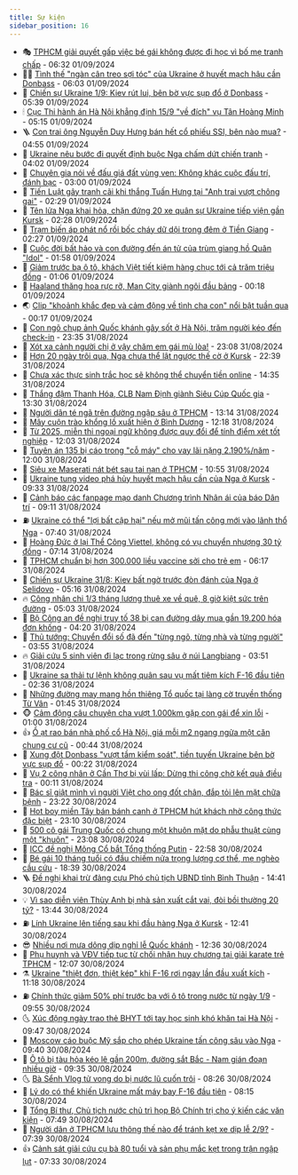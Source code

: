 ```yaml
---
title: Sự kiện
sidebar_position: 16
---
```


<!-- dantri-su-kien:START -->
- 🎭 [TPHCM giải quyết gấp việc bé gái không được đi học vì bố mẹ tranh chấp](https://dantri.com.vn/giao-duc/tphcm-giai-quyet-gap-viec-be-gai-khong-duoc-di-hoc-vi-bo-me-tranh-chap-20240901132202325.htm) - 06:32 01/09/2024
- 👨‍🏫 [Tình thế &quot;ngàn cân treo sợi tóc&quot; của Ukraine ở huyết mạch hậu cần Donbass](https://dantri.com.vn/the-gioi/tinh-the-ngan-can-treo-soi-toc-cua-ukraine-o-huyet-mach-hau-can-donbass-20240901103319426.htm) - 06:03 01/09/2024
- 🌮 [Chiến sự Ukraine 1/9: Kiev rút lui, bên bờ vực sụp đổ ở Donbass](https://dantri.com.vn/the-gioi/chien-su-ukraine-19-kiev-rut-lui-ben-bo-vuc-sup-do-o-donbass-20240901095430974.htm) - 05:39 01/09/2024
- 🕯 [Cục Thi hành án Hà Nội khẳng định 15/9 &quot;về đích&quot; vụ Tân Hoàng Minh](https://dantri.com.vn/xa-hoi/cuc-thi-hanh-an-ha-noi-khang-dinh-159-ve-dich-vu-tan-hoang-minh-20240901114714054.htm) - 05:15 01/09/2024
- 🪜 [Con trai ông Nguyễn Duy Hưng bán hết cổ phiếu SSI, bên nào mua?](https://dantri.com.vn/kinh-doanh/con-trai-ong-nguyen-duy-hung-ban-het-co-phieu-ssi-ben-nao-mua-20240828083302787.htm) - 04:55 01/09/2024
- 🐘 [Ukraine nêu bước đi quyết định buộc Nga chấm dứt chiến tranh](https://dantri.com.vn/the-gioi/ukraine-neu-buoc-di-quyet-dinh-buoc-nga-cham-dut-chien-tranh-20240901083939183.htm) - 04:02 01/09/2024
- 🤔 [Chuyên gia nói về đấu giá đất vùng ven: Không khác cuộc đấu trí, đánh bạc](https://dantri.com.vn/bat-dong-san/chuyen-gia-noi-ve-dau-gia-dat-vung-ven-khong-khac-cuoc-dau-tri-danh-bac-20240829174829415.htm) - 03:00 01/09/2024
- 🧠 [Tiến Luật gây tranh cãi khi thắng Tuấn Hưng tại &quot;Anh trai vượt chông gai&quot;](https://dantri.com.vn/giai-tri/tien-luat-gay-tranh-cai-khi-thang-tuan-hung-tai-anh-trai-vuot-chong-gai-20240901073634091.htm) - 02:29 01/09/2024
- 📝 [Tên lửa Nga khai hỏa, chặn đứng 20 xe quân sự Ukraine tiếp viện gần Kursk](https://dantri.com.vn/the-gioi/ten-lua-nga-khai-hoa-chan-dung-20-xe-quan-su-ukraine-tiep-vien-gan-kursk-20240901084838728.htm) - 02:28 01/09/2024
- 🦏 [Trạm biến áp phát nổ rồi bốc cháy dữ dội trong đêm ở Tiền Giang](https://dantri.com.vn/xa-hoi/tram-bien-ap-phat-no-roi-boc-chay-du-doi-trong-dem-o-tien-giang-20240901090908158.htm) - 02:27 01/09/2024
- 🥰 [Cuộc đời bất hảo và con đường đến án tử của trùm giang hồ Quân &quot;Idol&quot;](https://dantri.com.vn/phap-luat/cuoc-doi-bat-hao-va-con-duong-den-an-tu-cua-trum-giang-ho-quan-idol-20240830161631614.htm) - 01:58 01/09/2024
- 🤗 [Giảm trước bạ ô tô, khách Việt tiết kiệm hàng chục tới cả trăm triệu đồng](https://dantri.com.vn/o-to-xe-may/giam-truoc-ba-o-to-khach-viet-tiet-kiem-hang-chuc-toi-ca-tram-trieu-dong-20240831130351350.htm) - 01:06 01/09/2024
- 🌈 [Haaland thăng hoa rực rỡ, Man City giành ngôi đầu bảng](https://dantri.com.vn/the-thao/haaland-thang-hoa-ruc-ro-man-city-gianh-ngoi-dau-bang-20240901071757162.htm) - 00:18 01/09/2024
- 🌏 [Clip &quot;khoảnh khắc đẹp và cảm động về tình cha con&quot; nổi bật tuần qua](https://dantri.com.vn/suc-manh-so/clip-khoanh-khac-dep-va-cam-dong-ve-tinh-cha-con-noi-bat-tuan-qua-20240901024019047.htm) - 00:17 01/09/2024
- 💄 [Con ngõ chụp ảnh Quốc khánh gây sốt ở Hà Nội, trăm người kéo đến check-in](https://dantri.com.vn/doi-song/con-ngo-chup-anh-quoc-khanh-gay-sot-o-ha-noi-tram-nguoi-keo-den-check-in-20240831170244195.htm) - 23:35 31/08/2024
- 👺 [Xót xa cảnh người chị ở vậy chăm em gái mù lòa!](https://dantri.com.vn/tam-long-nhan-ai/xot-xa-canh-nguoi-chi-o-vay-cham-em-gai-mu-loa-20240816220247820.htm) - 23:08 31/08/2024
- 👹 [Hơn 20 ngày trôi qua, Nga chưa thể lật ngược thế cờ ở Kursk](https://dantri.com.vn/the-gioi/hon-20-ngay-troi-qua-nga-chua-the-lat-nguoc-the-co-o-kursk-20240830170135054.htm) - 22:39 31/08/2024
- 🌊 [Chưa xác thực sinh trắc học sẽ không thể chuyển tiền online](https://dantri.com.vn/kinh-doanh/chua-xac-thuc-sinh-trac-hoc-se-khong-the-chuyen-tien-online-20240831195602498.htm) - 14:35 31/08/2024
- 🤠 [Thắng đậm Thanh Hóa, CLB Nam Định giành Siêu Cúp Quốc gia](https://dantri.com.vn/the-thao/thang-dam-thanh-hoa-clb-nam-dinh-gianh-sieu-cup-quoc-gia-20240831203349710.htm) - 13:30 31/08/2024
- 🎊 [Người dân té ngã trên đường ngập sâu ở TPHCM](https://dantri.com.vn/xa-hoi/nguoi-dan-te-nga-tren-duong-ngap-sau-o-tphcm-20240831193141571.htm) - 13:14 31/08/2024
- 🐘 [Mây cuộn trào khổng lồ xuất hiện ở Bình Dương](https://dantri.com.vn/xa-hoi/may-cuon-trao-khong-lo-xuat-hien-o-binh-duong-20240831191018190.htm) - 12:18 31/08/2024
- 💂 [Từ 2025, miễn thi ngoại ngữ không được quy đổi để tính điểm xét tốt nghiệp](https://dantri.com.vn/giao-duc/tu-2025-mien-thi-ngoai-ngu-khong-duoc-quy-doi-de-tinh-diem-xet-tot-nghiep-20240831185723506.htm) - 12:03 31/08/2024
- 👹 [Tuyên án 135 bị cáo trong &quot;cỗ máy&quot; cho vay lãi nặng 2.190%/năm](https://dantri.com.vn/phap-luat/tuyen-an-135-bi-cao-trong-co-may-cho-vay-lai-nang-2190nam-20240831182914828.htm) - 12:00 31/08/2024
- 🦒 [Siêu xe Maserati nát bét sau tai nạn ở TPHCM](https://dantri.com.vn/xa-hoi/sieu-xe-maserati-nat-bet-sau-tai-nan-o-tphcm-20240831173638892.htm) - 10:55 31/08/2024
- 🗽 [Ukraine tung video phá hủy huyết mạch hậu cần của Nga ở Kursk](https://dantri.com.vn/the-gioi/ukraine-tung-video-pha-huy-huyet-mach-hau-can-cua-nga-o-kursk-20240831160140898.htm) - 09:33 31/08/2024
- 💄 [Cảnh báo các fanpage mạo danh Chương trình Nhân ái của báo Dân trí](https://dantri.com.vn/tam-long-nhan-ai/canh-bao-cac-fanpage-mao-danh-chuong-trinh-nhan-ai-cua-bao-dan-tri-20240831143007857.htm) - 09:11 31/08/2024
- ⛽️ [Ukraine có thể &quot;lợi bất cập hại&quot; nếu mở mũi tấn công mới vào lãnh thổ Nga](https://dantri.com.vn/the-gioi/ukraine-co-the-loi-bat-cap-hai-neu-mo-mui-tan-cong-moi-vao-lanh-tho-nga-20240831143053509.htm) - 07:40 31/08/2024
- 🥷 [Hoàng Đức ở lại Thể Công Viettel, không có vụ chuyển nhượng 30 tỷ đồng](https://dantri.com.vn/the-thao/hoang-duc-o-lai-the-cong-viettel-khong-co-vu-chuyen-nhuong-30-ty-dong-20240831141308641.htm) - 07:14 31/08/2024
- 🤖 [TPHCM chuẩn bị hơn 300.000 liều vaccine sởi cho trẻ em](https://dantri.com.vn/suc-khoe/tphcm-chuan-bi-hon-300000-lieu-vaccine-soi-cho-tre-em-20240831114027518.htm) - 06:17 31/08/2024
- 🌊 [Chiến sự Ukraine 31/8: Kiev bất ngờ trước đòn đánh của Nga ở Selidovo](https://dantri.com.vn/the-gioi/chien-su-ukraine-318-kiev-bat-ngo-truoc-don-danh-cua-nga-o-selidovo-20240831110256532.htm) - 05:16 31/08/2024
- 🔥 [Công nhân chi 1/3 tháng lương thuê xe về quê, 8 giờ kiệt sức trên đường](https://dantri.com.vn/lao-dong-viec-lam/cong-nhan-chi-13-thang-luong-thue-xe-ve-que-8-gio-kiet-suc-tren-duong-20240831100338736.htm) - 05:03 31/08/2024
- 🦏 [Bộ Công an đề nghị truy tố 38 bị can đường dây mua gần 19.200 hóa đơn khống](https://dantri.com.vn/phap-luat/bo-cong-an-de-nghi-truy-to-38-bi-can-duong-day-mua-gan-19200-hoa-don-khong-20240831110417391.htm) - 04:20 31/08/2024
- 🐘 [Thủ tướng: Chuyển đổi số đã đến &quot;từng ngõ, từng nhà và từng người&quot;](https://dantri.com.vn/xa-hoi/thu-tuong-chuyen-doi-so-da-den-tung-ngo-tung-nha-va-tung-nguoi-20240831101419040.htm) - 03:55 31/08/2024
- 🔥 [Giải cứu 5 sinh viên đi lạc trong rừng sâu ở núi Langbiang](https://dantri.com.vn/xa-hoi/giai-cuu-5-sinh-vien-di-lac-trong-rung-sau-o-nui-langbiang-20240831101602454.htm) - 03:51 31/08/2024
- 💼 [Ukraine sa thải tư lệnh không quân sau vụ mất tiêm kích F-16 đầu tiên](https://dantri.com.vn/the-gioi/ukraine-sa-thai-tu-lenh-khong-quan-sau-vu-mat-tiem-kich-f-16-dau-tien-20240831074925250.htm) - 02:36 31/08/2024
- 🚀 [Những đường may mang hồn thiêng Tổ quốc tại làng cờ truyền thống Từ Vân](https://dantri.com.vn/xa-hoi/nhung-duong-may-mang-hon-thieng-to-quoc-tai-lang-co-truyen-thong-tu-van-20240827064408161.htm) - 01:45 31/08/2024
- 🐵 [Cảm động câu chuyện cha vượt 1.000km gặp con gái để xin lỗi](https://dantri.com.vn/an-sinh/cam-dong-cau-chuyen-cha-vuot-1000km-gap-con-gai-de-xin-loi-20240830143425791.htm) - 01:00 31/08/2024
- 👍 [Ồ ạt rao bán nhà phố cổ Hà Nội, giá mỗi m2 ngang ngửa một căn chung cư cũ](https://dantri.com.vn/bat-dong-san/o-at-rao-ban-nha-pho-co-ha-noi-gia-moi-m2-ngang-ngua-mot-can-chung-cu-cu-20240831004347768.htm) - 00:44 31/08/2024
- 🚦 [Xung đột Donbass &quot;vượt tầm kiểm soát&quot;, tiền tuyến Ukraine bên bờ vực sụp đổ](https://dantri.com.vn/the-gioi/xung-dot-donbass-vuot-tam-kiem-soat-tien-tuyen-ukraine-ben-bo-vuc-sup-do-20240831064254140.htm) - 00:22 31/08/2024
- 🥸 [Vụ 2 công nhân ở Cần Thơ bị vùi lấp: Dừng thi công chờ kết quả điều tra](https://dantri.com.vn/xa-hoi/vu-2-cong-nhan-o-can-tho-bi-vui-lap-dung-thi-cong-cho-ket-qua-dieu-tra-20240830191134497.htm) - 00:11 31/08/2024
- 🥷 [Bác sĩ giật mình vì người Việt cho ong đốt chân, đắp tỏi lên mặt chữa bệnh](https://dantri.com.vn/suc-khoe/bac-si-giat-minh-vi-nguoi-viet-cho-ong-dot-chan-dap-toi-len-mat-chua-benh-20240830100847779.htm) - 23:22 30/08/2024
- 🤡 [Hot boy miền Tây bán bánh canh ở TPHCM hút khách nhờ công thức đặc biệt](https://dantri.com.vn/du-lich/hot-boy-mien-tay-ban-banh-canh-o-tphcm-hut-khach-nho-cong-thuc-dac-biet-20240828003754464.htm) - 23:10 30/08/2024
- 🥳 [500 cô gái Trung Quốc có chung một khuôn mặt do phẫu thuật cùng một &quot;khuôn&quot;](https://dantri.com.vn/doi-song/500-co-gai-trung-quoc-co-chung-mot-khuon-mat-do-phau-thuat-cung-mot-khuon-20240830160732064.htm) - 23:08 30/08/2024
- 🤩 [ICC đề nghị Mông Cổ bắt Tổng thống Putin](https://dantri.com.vn/the-gioi/icc-de-nghi-mong-co-bat-tong-thong-putin-20240831054004438.htm) - 22:58 30/08/2024
- 🎡 [Bé gái 10 tháng tuổi có đầu chiếm nửa trọng lượng cơ thể, mẹ nghèo cầu cứu](https://dantri.com.vn/tam-long-nhan-ai/be-gai-10-thang-tuoi-co-dau-chiem-nua-trong-luong-co-the-me-ngheo-cau-cuu-20240819223530132.htm) - 18:39 30/08/2024
- 🪜 [Đề nghị khai trừ đảng cựu Phó chủ tịch UBND tỉnh Bình Thuận](https://dantri.com.vn/xa-hoi/de-nghi-khai-tru-dang-cuu-pho-chu-tich-ubnd-tinh-binh-thuan-20240830212923544.htm) - 14:41 30/08/2024
- 💡 [Vì sao diễn viên Thùy Anh bị nhà sản xuất cắt vai, đòi bồi thường 20 tỷ?](https://dantri.com.vn/giai-tri/vi-sao-dien-vien-thuy-anh-bi-nha-san-xuat-cat-vai-doi-boi-thuong-20-ty-20240830194449342.htm) - 13:44 30/08/2024
- ⛽️ [Lính Ukraine lên tiếng sau khi đầu hàng Nga ở Kursk](https://dantri.com.vn/the-gioi/linh-ukraine-len-tieng-sau-khi-dau-hang-nga-o-kursk-20240830191546789.htm) - 12:41 30/08/2024
- 😎 [Nhiều nơi mưa dông dịp nghỉ lễ Quốc khánh](https://dantri.com.vn/xa-hoi/nhieu-noi-mua-dong-dip-nghi-le-quoc-khanh-20240830181501335.htm) - 12:36 30/08/2024
- 🗽 [Phụ huynh và VĐV tiếp tục từ chối nhận huy chương tại giải karate trẻ TPHCM](https://dantri.com.vn/the-thao/phu-huynh-va-vdv-tiep-tuc-tu-choi-nhan-huy-chuong-tai-giai-karate-tre-tphcm-20240830193439276.htm) - 12:07 30/08/2024
- ⚗️ [Ukraine &quot;thiệt đơn, thiệt kép&quot; khi F-16 rơi ngay lần đầu xuất kích](https://dantri.com.vn/the-gioi/ukraine-thiet-don-thiet-kep-khi-f-16-roi-ngay-lan-dau-xuat-kich-20240830151246803.htm) - 11:18 30/08/2024
- ⛽️ [Chính thức giảm 50% phí trước bạ với ô tô trong nước từ ngày 1/9](https://dantri.com.vn/kinh-doanh/chinh-thuc-giam-50-phi-truoc-ba-voi-o-to-trong-nuoc-tu-ngay-19-20240819083636214.htm) - 09:55 30/08/2024
- 🌜 [Xúc động ngày trao thẻ BHYT tới tay học sinh khó khăn tại Hà Nội](https://dantri.com.vn/tam-long-nhan-ai/xuc-dong-ngay-trao-the-bhyt-toi-tay-hoc-sinh-kho-khan-tai-ha-noi-20240830155114700.htm) - 09:47 30/08/2024
- 🦩 [Moscow cáo buộc Mỹ sắp cho phép Ukraine tấn công sâu vào Nga](https://dantri.com.vn/the-gioi/moscow-cao-buoc-my-sap-cho-phep-ukraine-tan-cong-sau-vao-nga-20240830163553562.htm) - 09:40 30/08/2024
- 🦒 [Ô tô bị tàu hỏa kéo lê gần 200m, đường sắt Bắc - Nam gián đoạn nhiều giờ](https://dantri.com.vn/xa-hoi/o-to-bi-tau-hoa-keo-le-gan-200m-duong-sat-bac-nam-gian-doan-nhieu-gio-20240830162250618.htm) - 09:35 30/08/2024
- 🌜 [Bà Sểnh Vlog tử vong do bị nước lũ cuốn trôi](https://dantri.com.vn/xa-hoi/ba-senh-vlog-tu-vong-do-bi-nuoc-lu-cuon-troi-20240830151403932.htm) - 08:26 30/08/2024
- 🐎 [Lý do có thể khiến Ukraine mất máy bay F-16 đầu tiên](https://dantri.com.vn/the-gioi/ly-do-co-the-khien-ukraine-mat-may-bay-f-16-dau-tien-20240830151137639.htm) - 08:15 30/08/2024
- 🌋 [Tổng Bí thư, Chủ tịch nước chủ trì họp Bộ Chính trị cho ý kiến các văn kiện](https://dantri.com.vn/xa-hoi/tong-bi-thu-chu-tich-nuoc-chu-tri-hop-bo-chinh-tri-cho-y-kien-cac-van-kien-20240830144926335.htm) - 07:49 30/08/2024
- 🧰 [Người dân ở TPHCM lưu thông thế nào để tránh kẹt xe dịp lễ 2/9?](https://dantri.com.vn/xa-hoi/nguoi-dan-o-tphcm-luu-thong-the-nao-de-tranh-ket-xe-dip-le-29-20240830142050455.htm) - 07:39 30/08/2024
- 👍 [Cảnh sát giải cứu cụ bà 80 tuổi và sản phụ mắc kẹt trong trận ngập lụt](https://dantri.com.vn/xa-hoi/canh-sat-giai-cuu-cu-ba-80-tuoi-va-san-phu-mac-ket-trong-tran-ngap-lut-20240830123614130.htm) - 07:33 30/08/2024<!-- dantri-su-kien:END -->
